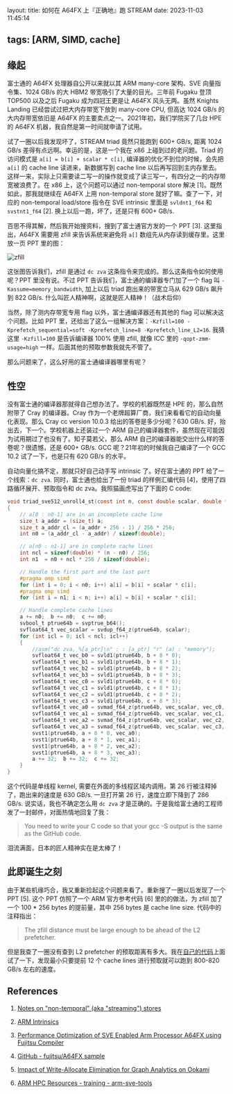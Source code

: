 layout: 
title: 如何在 A64FX 上『正确地』跑 STREAM
date: 2023-11-03 11:45:14

tags: [ARM, SIMD, cache]
---

## 缘起

富士通的 A64FX 处理器自公开以来就以其 ARM many-core 架构、SVE 向量指令集、1024 GB/s 的大 HBM2 带宽吸引了大量的目光。三年前 Fugaku 登顶 TOP500 以及之后 Fugaku 成为四冠王更是让 A64FX 风头无两。虽然 Knights Landing 已经尝试过把大内存带宽下放到 many-core CPU, 但高达 1024 GB/s 的大内存带宽依旧是 A64FX 的主要卖点之一。2021年初，我们学院买了几台 HPE 的 A64FX 机器，我自然是第一时间就申请了试用。

试了一圈以后我发现坏了，STREAM triad 竟然只能跑到 600+ GB/s, 距离 1024 GB/s 差得有点远啊。幸运的是，这是一个我在 x86 上碰到过的老问题。Triad 的访问模式是 `a[i] = b[i] + scalar * c[i]`, 编译器的优化不到位的时候，会先把 `a[i]` 的 cache line 读进来，新数据写到 cache line 以后再写回到主内存里去。这样一来，实际上只需要读二写一的操作就变成了读三写一，有四分之一的内存带宽被浪费了。在 x86 上，这个问题可以通过 non-temporal store 解决 [1]。既然如此，那我就继续在 A64FX 上用 non-temporal store 就好了嘛。查了一下，对应的 non-temporal load/store 指令在 SVE intrinsic 里面是 `svldnt1_f64` 和 `svstnt1_f64` [2]. 换上以后一跑，坏了，还是只有 600+ GB/s.

百思不得其解，然后我开始搜资料，搜到了富士通官方发的一个 PPT [3]. 这里指出，A64FX 需要用 zfill 来告诉系统来避免将 `a[]` 数组先从内存读到缓存里。这里放一页 PPT 里的图：

![zfill](http://enigmahuang.github.io/files/A64FX-STREAM/A64FX-zfill.png)

这张图告诉我们，zfill 是通过 `dc zva` 这条指令来完成的。那么这条指令如何使用呢？PPT 里没有说。不过 PPT 告诉我们，富士通的编译器专门加了一个 flag 叫 `-Kassume=memory_bandwidth`, 加上以后 triad 跑出来的带宽立马从 629 GB/s 飙升到 822 GB/s. 什么叫匠人精神啊，这就是匠人精神！（战术后仰）

当然，除了测内存带宽专用 flag 以外，富士通编译器还有其他的 flag 可以解决这个问题。比如 PPT 里，还给出了这么一组解决方案：`-Kzfill=100 -Kprefetch_sequential=soft -Kprefetch_line=8 -Kprefetch_line_L2=16`. 我猜这里 `-Kzfill=100` 是告诉编译器 100%  使用 zfill, 就像 ICC 里的 `-qopt-zmm-usage=high` 一样。后面其他的预取参数我就先不管了。

那么问题来了，这么好用的富士通编译器哪里有呢？

## 性空

没有富士通的编译器那就得自己想办法了。学校的机器既然是 HPE 的，那么自然附带了 Cray 的编译器。Cray 作为一个老牌超算厂商，我们来看看它的自动向量化表现。那么 Cray cc version 10.0.3 给出的答卷是多少分呢？630 GB/s. 好，抬出去，下一个。学校机器上还装过一个 ARM 自己的编译器套件，虽然现在可能因为试用期过了也没有了。知子莫若父，那么 ARM 自己的编译器能交出什么样的答卷呢？很遗憾，还是 600+ GB/s. GCC 呢？21年初的时候我自己编译了一个 GCC 10.2 试了一下，也是只有 620 GB/s 的水平。

自动向量化搞不定，那就只好自己动手写 intrinsic 了。好在富士通的 PPT 给了一个线索：`dc zva`. 同时，富士通也给出了一份 triad 的样例汇编代码 [4]，使用了四路循环展开、预取指令和 dc zva。我照猫画虎写出了下面的 C code:

```c
void triad_sve512_unroll4_st(const int n, const double scalar, double *a, const double *b, const double *c)
{
    // a[0 : n0-1] are in an incomplete cache line
    size_t a_addr = (size_t) a;
    size_t a_addr_cl = (a_addr + 256 - 1) / 256 * 256;
    int n0 = (a_addr_cl - a_addr) / sizeof(double);

    // a[n0 : n1-1] are in complete cache lines
    int ncl = sizeof(double) * (n - n0) / 256;
    int n1  = n0 + ncl * 256 / sizeof(double);

    // Handle the first part and the last part
    #pragma omp simd
    for (int i = 0; i < n0; i++) a[i] = b[i] + scalar * c[i];
    #pragma omp simd
    for (int i = n1; i < n; i++) a[i] = b[i] + scalar * c[i];

    // Handle complete cache lines
    a += n0;  b += n0;  c += n0;
    svbool_t ptrue64b = svptrue_b64();
    svfloat64_t vec_scalar = svdup_f64_z(ptrue64b, scalar);
    for (int icl = 0; icl < ncl; icl++)
    {
        //asm("dc zva, %[a_ptr]\n" : : [a_ptr] "r" (a) : "memory");
        svfloat64_t vec_b0 = svld1(ptrue64b, b + 8 * 0);
        svfloat64_t vec_b1 = svld1(ptrue64b, b + 8 * 1);
        svfloat64_t vec_b2 = svld1(ptrue64b, b + 8 * 2);
        svfloat64_t vec_b3 = svld1(ptrue64b, b + 8 * 3);
        svfloat64_t vec_c0 = svld1(ptrue64b, c + 8 * 0);
        svfloat64_t vec_c1 = svld1(ptrue64b, c + 8 * 1);
        svfloat64_t vec_c2 = svld1(ptrue64b, c + 8 * 2);
        svfloat64_t vec_c3 = svld1(ptrue64b, c + 8 * 3);
        svfloat64_t vec_a0 = svmad_f64_z(ptrue64b, vec_scalar, vec_c0, vec_b0);
        svfloat64_t vec_a1 = svmad_f64_z(ptrue64b, vec_scalar, vec_c1, vec_b1);
        svfloat64_t vec_a2 = svmad_f64_z(ptrue64b, vec_scalar, vec_c2, vec_b2);
        svfloat64_t vec_a3 = svmad_f64_z(ptrue64b, vec_scalar, vec_c3, vec_b3);
        svst1(ptrue64b, a + 8 * 0, vec_a0);
        svst1(ptrue64b, a + 8 * 1, vec_a1);
        svst1(ptrue64b, a + 8 * 2, vec_a2);
        svst1(ptrue64b, a + 8 * 3, vec_a3);
        a += 32;  b += 32;  c += 32;
    }
}
```

这个代码是单线程 kernel, 需要在外面的多线程区域内调用。第 26 行被注释掉了，跑出来的速度是 630 GB/s. 一旦打开第 26 行，速度立即下降到了 286 GB/s. 说实话，我也不确定怎么用 `dc zva` 才是正确的。于是我给富士通的工程师发了一封邮件，对面热情地回复了我：

> You need to write your C code so that your gcc -S output is the same as the GitHub code.

泪流满面，日本的匠人精神实在是太棒了！

## 此即诞生之刻

由于某些机缘巧合，我又重新捡起这个问题来看了。重新搜了一圈以后发现了一个 PPT [5]. 这个 PPT 仿照了一个 ARM 官方参考代码 [6] 里的的做法，为 zfill 加了一个 100 * 256 bytes 的提前量，其中 256 bytes 是 cache line size. 代码中的注释指出：

> The zfill distance must be large enough to be ahead of the L2 prefetcher.

但是我查了一圈没有查到 L2 prefetcher 的预取距离有多大。我在[自己的代码](http://enigmahuang.github.io/files/A64FX-STREAM/my_triad.c)上面试了一下，发现最小只要提前 12 个 cache lines 进行预取就可以跑到 800-820 GB/s 左右的速度。

## References

1. [Notes on "non-temporal" (aka "streaming") stores](https://sites.utexas.edu/jdm4372/2018/01/01/notes-on-non-temporal-aka-streaming-stores/)

2. [ARM Intrinsics](https://developer.arm.com/architectures/instruction-sets/intrinsics/#q=ldnt)

3. [Performance Optimization of SVE Enabled Arm Processor A64FX using Fujitsu Compiler](https://community.arm.com/developer/research/m/resources/993/download)

4. [GitHub - fujitsu/A64FX sample](https://github.com/fujitsu/A64FX/blob/master/sample/stream.kernel.S)

5. [Impact of Write-Allocate Elimination for Graph Analytics on Ookami](https://www.stonybrook.edu/commcms/ookami/_pdf/Gosh_UGM2023.pdf)

6. [ARM HPC Resources - training - arm-sve-tools](https://gitlab.com/arm-hpc/training/arm-sve-tools/-/blob/master/06_A64FX/02_stream/04_stream_zfill/kernel-zfill.c)
